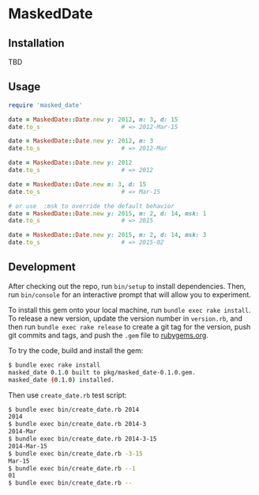 # MaskedDate

## Installation

TBD

## Usage

```ruby
require 'masked_date'

date = MaskedDate::Date.new y: 2012, m: 3, d: 15
date.to_s                       # => 2012-Mar-15

date = MaskedDate::Date.new y: 2012, m: 3
date.to_s                       # => 2012-Mar

date = MaskedDate::Date.new y: 2012
date.to_s                       # => 2012

date = MaskedDate::Date.new m: 3, d: 15
date.to_s                       # => Mar-15

# or use  :msk to override the default behavior
date = MaskedDate::Date.new y: 2015, m: 2, d: 14, msk: 1
date.to_s                       # => 2015

date = MaskedDate::Date.new y: 2015, m: 2, d: 14, msk: 3
date.to_s                       # => 2015-02
```


## Development

After checking out the repo, run `bin/setup` to install
dependencies. Then, run `bin/console` for an interactive prompt that
will allow you to experiment.

To install this gem onto your local machine, run `bundle exec rake
install`. To release a new version, update the version number in
`version.rb`, and then run `bundle exec rake release` to create a git
tag for the version, push git commits and tags, and push the `.gem`
file to [rubygems.org](https://rubygems.org).


To try the code, build and install the gem:

```bash
$ bundle exec rake install
masked_date 0.1.0 built to pkg/masked_date-0.1.0.gem.
masked_date (0.1.0) installed.
```

Then use `create_date.rb` test script:

```bash
$ bundle exec bin/create_date.rb 2014
2014
$ bundle exec bin/create_date.rb 2014-3
2014-Mar
$ bundle exec bin/create_date.rb 2014-3-15
2014-Mar-15
$ bundle exec bin/create_date.rb -3-15
Mar-15
$ bundle exec bin/create_date.rb --1
01
$ bundle exec bin/create_date.rb --

```
